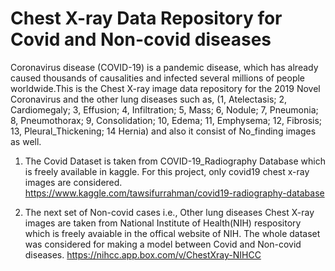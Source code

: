 # Chest X-ray Data Repository for Covid and Non-covid diseases

Coronavirus disease (COVID-19) is a pandemic disease, which has already caused thousands of causalities and infected several millions of people worldwide.This is the Chest X-ray image data repository for the 2019 Novel Coronavirus and the other lung diseases such as,
(1, Atelectasis; 2, Cardiomegaly; 3, Effusion; 4, Infiltration; 5, Mass; 6, Nodule; 7, Pneumonia; 8, Pneumothorax; 9, Consolidation; 10, Edema; 11, Emphysema; 12, Fibrosis; 13, Pleural_Thickening; 14 Hernia) and also it consist of No_finding images as well.

1. The Covid Dataset is taken from COVID-19_Radiography Database which is freely available in kaggle. For this project, only covid19 chest x-ray images are considered.
https://www.kaggle.com/tawsifurrahman/covid19-radiography-database

2. The next set of Non-covid cases i.e., Other lung diseases Chest X-ray images are taken from National Institute of Health(NIH) respository which is freely avaiable in the offical website of NIH. The whole dataset was considered for making a model between Covid and Non-covid diseases.
https://nihcc.app.box.com/v/ChestXray-NIHCC
